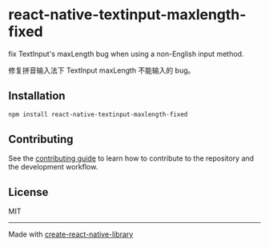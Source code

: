 # react-native-textinput-maxlength-fixed

fix TextInput's maxLength bug when  using a non-English input method.

修复拼音输入法下 TextInput maxLength 不能输入的 bug。

## Installation

```sh
npm install react-native-textinput-maxlength-fixed
```

## Contributing

See the [contributing guide](CONTRIBUTING.md) to learn how to contribute to the repository and the development workflow.

## License

MIT

---

Made with [create-react-native-library](https://github.com/callstack/react-native-builder-bob)

